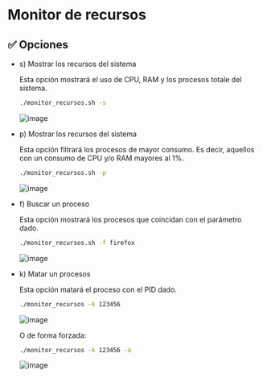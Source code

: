 # Monitor de recursos

## ✅ Opciones
- s) Mostrar los recursos del sistema

  Esta opción mostrará el uso de CPU, RAM y los procesos totale del sistema.
  ```bash
  ./monitor_recursos.sh -s
  ```
  ![image](https://github.com/user-attachments/assets/7bca6495-babf-4e67-93e1-294568c82849)

- p) Mostrar los recursos del sistema

  Esta opción filtrará los procesos de mayor consumo. Es decir, aquellos con un consumo de CPU y/o RAM mayores al 1%.
  ```bash
  ./monitor_recursos.sh -p
  ```
  ![image](https://github.com/user-attachments/assets/cb071bf7-9cf3-4179-b81b-3fbbd204318d)

- f) Buscar un proceso

  Esta opción mostrará los procesos que coincidan con el parámetro dado.
  ```bash
  ./monitor_recursos.sh -f firefox
  ```
  ![image](https://github.com/user-attachments/assets/323ec1d6-7b24-4ba6-8d8b-93f017a5d137)

- k) Matar un procesos

  Esta opción matará el proceso con el PID dado.
  ```bash
  ./monitor_recursos -k 123456
  ```
  ![image](https://github.com/user-attachments/assets/e07b1b31-5a4c-45d8-9a51-27e0f6c89cf1)

  O de forma forzada:
  ```bash
  ./monitor_recursos -k 123456 -a
  ```
  ![image](https://github.com/user-attachments/assets/d0bb6224-601e-4a9b-a089-697cd44a040b)


  
